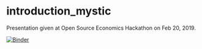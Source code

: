 # introduction_mystic

Presentation given at Open Source Economics Hackathon on Feb 20, 2019.

[![Binder](https://mybinder.org/badge_logo.svg)](https://mybinder.org/v2/gh/ChristianZimpelmann/introduction_mystic/87cf300f054531e280d15afcf4736bb27036d45d?filepath=introduction_mystic.ipynb)
